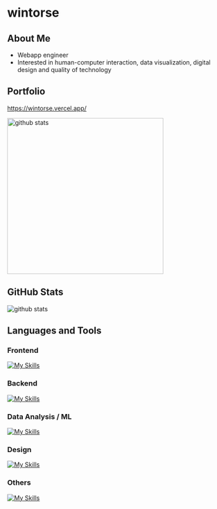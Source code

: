 # wintorse

## About Me
- Webapp engineer
- Interested in human-computer interaction, data visualization, digital design and quality of technology

## Portfolio
https://wintorse.vercel.app/

<a href="https://wintorse.vercel.app/" >
  <img width=360 alt="github stats" src="https://github.com/user-attachments/assets/9aadf8ce-c0f2-499a-b407-b2f2377fd6ea" />
</a>

## GitHub Stats
<img alt="github stats" src="https://github-readme-stats-nu-henna-38.vercel.app/api?username=wintorse&count_private=true&show_icons=true&theme=" />

## Languages and Tools
### Frontend
[![My Skills](https://skillicons.dev/icons?i=html,css,react,nextjs,vuejs,nuxtjs&theme=light)](https://skillicons.dev)

### Backend
[![My Skills](https://skillicons.dev/icons?i=py,cpp,nodejs,kotlin,mysql&theme=light)](https://skillicons.dev)

### Data Analysis / ML
[![My Skills](https://skillicons.dev/icons?i=tensorflow,r,matlab&theme=light)](https://skillicons.dev)

### Design
[![My Skills](https://skillicons.dev/icons?i=figma&theme=light)](https://skillicons.dev)

### Others
[![My Skills](https://skillicons.dev/icons?i=git,docker,aws,firebase,unity,arduino&theme=light)](https://skillicons.dev)

<!--
**wintorse/wintorse** is a ✨ _special_ ✨ repository because its `README.md` (this file) appears on your GitHub profile.
-->
